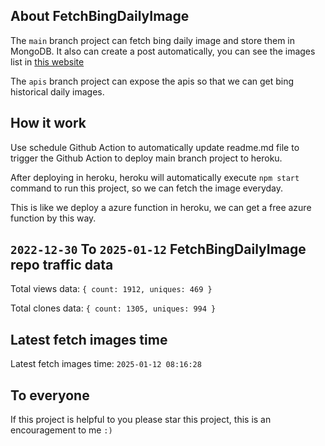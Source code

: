 ## About FetchBingDailyImage

The `main` branch project can fetch bing daily image and store them in MongoDB.
It also can create a post automatically, you can see the images list in [this website](https://oursalbum.netlify.app)

The `apis` branch project can expose the apis so that we can get bing historical daily images.

## How it work

Use schedule Github Action to automatically update readme.md file to trigger the Github Action to deploy main branch project to heroku.

After deploying in heroku, heroku will automatically execute `npm start` command to run this project, so we can fetch the image everyday.

This is like we deploy a azure function in heroku, we can get a free azure function by this way.

## `2022-12-30` To `2025-01-12` FetchBingDailyImage repo traffic data

Total views data: `{ count: 1912, uniques: 469 }`

Total clones data: `{ count: 1305, uniques: 994 }`

## Latest fetch images time

Latest fetch images time: `2025-01-12 08:16:28`

## To everyone

If this project is helpful to you please star this project, this is an encouragement to me `:)`



